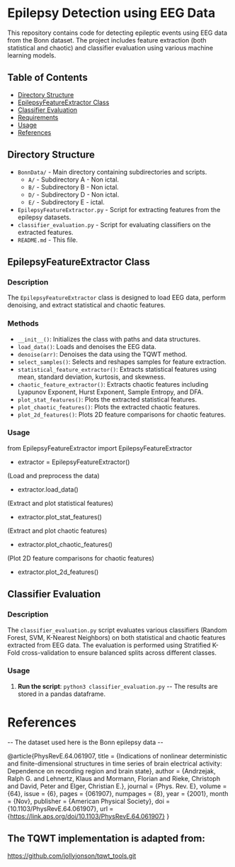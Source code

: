 # Epilepsy Detection using EEG Data

This repository contains code for detecting epileptic events using EEG data from the Bonn dataset. The project includes feature extraction (both statistical and chaotic) and classifier evaluation using various machine learning models.



## Table of Contents
- [Directory Structure](#project-structure)
- [EpilepsyFeatureExtractor Class](#epilepsyfeatureextractor-class)
- [Classifier Evaluation](#classifier-evaluation)
- [Requirements](#requirements)
- [Usage](#usage)
- [References](#references)

## Directory Structure

- `BonnData/` - Main directory containing subdirectories and scripts.
  - `A/` - Subdirectory A - Non ictal.
  - `B/` - Subdirectory B - Non ictal.
  - `D/` - Subdirectory D - Non ictal.
  - `E/` - Subdirectory E - ictal.
- `EpilepsyFeatureExtractor.py` - Script for extracting features from the epilepsy datasets.
- `classifier_evaluation.py` - Script for evaluating classifiers on the extracted features.
- `README.md` - This file.


## EpilepsyFeatureExtractor Class

### Description
The `EpilepsyFeatureExtractor` class is designed to load EEG data, perform denoising, and extract statistical and chaotic features.

### Methods
- `__init__()`: Initializes the class with paths and data structures.
- `load_data()`: Loads and denoises the EEG data.
- `denoise(arr)`: Denoises the data using the TQWT method.
- `select_samples()`: Selects and reshapes samples for feature extraction.
- `statistical_feature_extractor()`: Extracts statistical features using mean, standard deviation, kurtosis, and skewness.
- `chaotic_feature_extractor()`: Extracts chaotic features including Lyapunov Exponent, Hurst Exponent, Sample Entropy, and DFA.
- `plot_stat_features()`: Plots the extracted statistical features.
- `plot_chaotic_features()`: Plots the extracted chaotic features.
- `plot_2d_features()`: Plots 2D feature comparisons for chaotic features.

### Usage

from EpilepsyFeatureExtractor import EpilepsyFeatureExtractor

- extractor = EpilepsyFeatureExtractor()

(Load and preprocess the data)
- extractor.load_data()

(Extract and plot statistical features)
- extractor.plot_stat_features()

(Extract and plot chaotic features)
- extractor.plot_chaotic_features()

(Plot 2D feature comparisons for chaotic features)
- extractor.plot_2d_features() 



## Classifier Evaluation

### Description
The `classifier_evaluation.py` script evaluates various classifiers (Random Forest, SVM, K-Nearest Neighbors) on both statistical and chaotic features extracted from EEG data. The evaluation is performed using Stratified K-Fold cross-validation to ensure balanced splits across different classes.

### Usage
1. **Run the script**: `python3 classifier_evaluation.py` -- The results are stored in a pandas dataframe.
   

# References

-- The dataset used here is the Bonn epilepsy data --

@article{PhysRevE.64.061907,
  title = {Indications of nonlinear deterministic and finite-dimensional structures in time series of brain electrical activity: Dependence on recording region and brain state},
  author = {Andrzejak, Ralph G. and Lehnertz, Klaus and Mormann, Florian and Rieke, Christoph and David, Peter and Elger, Christian E.},
  journal = {Phys. Rev. E},
  volume = {64},
  issue = {6},
  pages = {061907},
  numpages = {8},
  year = {2001},
  month = {Nov},
  publisher = {American Physical Society},
  doi = {10.1103/PhysRevE.64.061907},
  url = {https://link.aps.org/doi/10.1103/PhysRevE.64.061907}
}


## The TQWT implementation is adapted from: 

https://github.com/jollyjonson/tqwt_tools.git 



